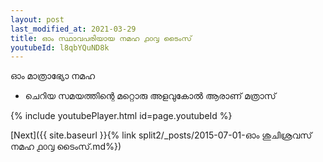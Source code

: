 ```yaml
---
layout: post
last_modified_at: 2021-03-29
title: ഓം സ്ഥാവപരിയായ നമഹ ൧൦൮ ടൈംസ്
youtubeId: l8qbYQuND8k
---
```

 
 
 ഓം മാത്രാഭ്യോ നമഹ 
 
 -  ചെറിയ സമയത്തിന്റെ മറ്റൊരു അളവുകോൽ ആരാണ് മത്രാസ് 
 
  
 
  
 
 
 
 
 
 


{% include youtubePlayer.html id=page.youtubeId %}
 
[Next]({{ site.baseurl }}{% link  split2/_posts/2015-07-01-ഓം ശുചിശ്രവസ് നമഹ ൧൦൮ ടൈംസ്.md%})
 
